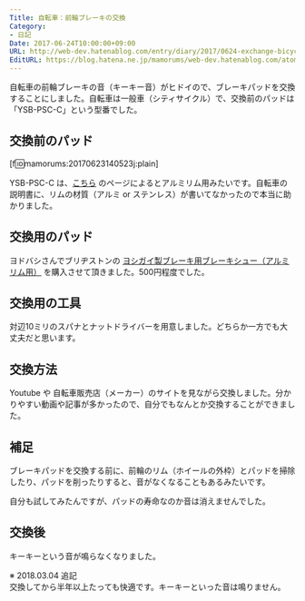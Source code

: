 ```yaml
---
Title: 自転車：前輪ブレーキの交換
Category:
- 日記
Date: 2017-06-24T10:00:00+09:00
URL: http://web-dev.hatenablog.com/entry/diary/2017/0624-exchange-bicycle-front-brake
EditURL: https://blog.hatena.ne.jp/mamorums/web-dev.hatenablog.com/atom/entry/17391345971621775450
---
```


自転車の前輪ブレーキの音（キーキー音）がヒドイので、ブレーキパッドを交換することにしました。自転車は一般車（シティサイクル）で、交換前のパッドは「YSB-PSC-C」という型番でした。


## 交換前のパッド
[f:id:mamorums:20170623140523j:plain]

YSB-PSC-C は、[こちら](http://hint3.web.fc2.com/brake_shoe/brake_shoe.html) のページによるとアルミリム用みたいです。自転車の説明書に、リムの材質（アルミ or ステンレス）が書いてなかったので本当に助かりました。


## 交換用のパッド
ヨドバシさんでブリヂストンの [ヨシガイ製ブレーキ用ブレーキシュー（アルミリム用）](http://www.yodobashi.com/product/100000001003050618/) を購入させて頂きました。500円程度でした。


## 交換用の工具
対辺10ミリのスパナとナットドライバーを用意しました。どちらか一方でも大丈夫だと思います。


## 交換方法
Youtube や 自転車販売店（メーカー）のサイトを見ながら交換しました。分かりやすい動画や記事が多かったので、自分でもなんとか交換することができました。


## 補足
ブレーキパッドを交換する前に、前輪のリム（ホイールの外枠）とパッドを掃除したり、パッドを削ったりすると、音がなくなることもあるみたいです。

自分も試してみたんですが、パッドの寿命なのか音は消えませんでした。


## 交換後
キーキーという音が鳴らなくなりました。

※ 2018.03.04 追記  
交換してから半年以上たっても快適です。キーキーといった音は鳴りません。
